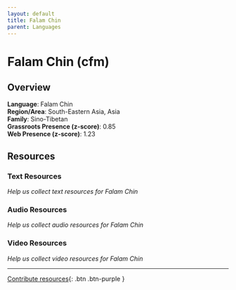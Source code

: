 ```yaml
---
layout: default
title: Falam Chin
parent: Languages
---
```


# Falam Chin (cfm)

## Overview

**Language**: Falam Chin  
**Region/Area**: South-Eastern Asia, Asia  
**Family**: Sino-Tibetan  
**Grassroots Presence (z-score)**: 0.85  
**Web Presence (z-score)**: 1.23  

## Resources

### Text Resources
*Help us collect text resources for Falam Chin*

### Audio Resources
*Help us collect audio resources for Falam Chin*

### Video Resources
*Help us collect video resources for Falam Chin*

---

[Contribute resources](https://forms.office.com/e/1SfLJx3u1r){: .btn .btn-purple }
